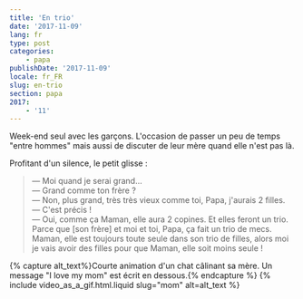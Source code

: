 ```yaml
---
title: 'En trio'
date: '2017-11-09'
lang: fr
type: post
categories:
    - papa
publishDate: '2017-11-09'
locale: fr_FR
slug: en-trio
section: papa
2017:
    - '11'
---
```


Week-end seul avec les garçons. L'occasion de passer un peu de temps "entre hommes" mais aussi de discuter de leur mère quand elle n'est pas là. 

Profitant d'un silence, le petit glisse :

<!--more-->

> — Moi quand je serai grand…  
> — Grand comme ton frère ?  
> — Non, plus grand, très très vieux comme toi, Papa, j'aurais 2 filles.  
> — C'est précis !  
> — Oui, comme ça Maman, elle aura 2 copines. Et elles feront un trio. Parce que [son frère] et moi et toi, Papa, ça fait un trio de mecs. Maman, elle est toujours toute seule dans son trio de filles, alors moi je vais avoir des filles pour que Maman, elle soit moins seule !

{% capture alt_text%}Courte animation d'un chat câlinant sa mère. Un message "I love my mom" est écrit en dessous.{% endcapture %}
{% include video_as_a_gif.html.liquid
    slug="mom"
    alt=alt_text
%}